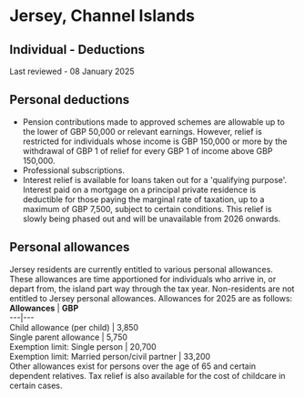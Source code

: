 # Jersey, Channel Islands
## Individual - Deductions
Last reviewed - 08 January 2025
## Personal deductions
  * Pension contributions made to approved schemes are allowable up to the lower of GBP 50,000 or relevant earnings. However, relief is restricted for individuals whose income is GBP 150,000 or more by the withdrawal of GBP 1 of relief for every GBP 1 of income above GBP 150,000.
  * Professional subscriptions.
  * Interest relief is available for loans taken out for a 'qualifying purpose'. Interest paid on a mortgage on a principal private residence is deductible for those paying the marginal rate of taxation, up to a maximum of GBP 7,500, subject to certain conditions. This relief is slowly being phased out and will be unavailable from 2026 onwards.


## Personal allowances
Jersey residents are currently entitled to various personal allowances. These allowances are time apportioned for individuals who arrive in, or depart from, the island part way through the tax year. Non-residents are not entitled to Jersey personal allowances.
Allowances for 2025 are as follows:
**Allowances** |  **GBP**  
---|---  
Child allowance (per child) |  3,850  
Single parent allowance |  5,750  
Exemption limit: Single person |  20,700  
Exemption limit: Married person/civil partner |  33,200  
Other allowances exist for persons over the age of 65 and certain dependent relatives. Tax relief is also available for the cost of childcare in certain cases.
